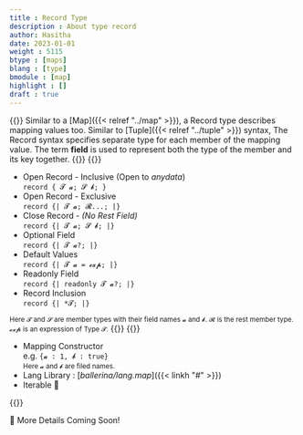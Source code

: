 ```yaml
---
title : Record Type
description : About type record
author: Hasitha
date: 2023-01-01
weight : 5115
btype : [maps]
blang : [type]
bmodule : [map]
highlight : []
draft : true
---
```

{{<md class="summary">}}
Similar to a [Map]({{< relref "../map" >}}), a Record type describes mapping values too. Similar to [Tuple]({{< relref "../tuple" >}}) syntax, The Record syntax specifies separate type for each member of the mapping value. The term **field** is used to represent both the type of the member and its key together.
{{</md>}}
{{<md class="syntax">}}

* Open Record - Inclusive (Open to *anydata*) <br> `record { 𝓣 𝓪; 𝓢 𝓫; }`
* Open Record - Exclusive <br> `record {| 𝓣 𝓪; 𝓡...; |}`
* Close Record - *(No Rest Field)* <br> `record {| 𝓣 𝓪; 𝓢 𝓫; |}`
* Optional Field <br> `record {| 𝓣 𝓪?; |}`
* Default Values <br> `record {| 𝓣 𝓪 = 𝓮𝔁𝓹; |}`
* Readonly Field <br> `record {| readonly 𝓣 𝓪?; |}`
* Record Inclusion <br>`record {| *𝓣; |}`

<small>Here 𝓣 and 𝓢 are member types with their field names 𝓪 and 𝓫. 𝓡 is the rest member type. 𝓮𝔁𝓹 is an expression of Type 𝓣.</small>
{{</md>}}
{{<md class="tldr">}}

* Mapping Constructor<br> e.g. `{𝓪 : 1, 𝓫 : true}` <br> <small>Here 𝓪 and 𝓫 are filed names.</small>
* Lang Library : [*ballerina/lang.map*]({{< linkh "#" >}})
* Iterable 🔁

{{</md>}}
<!--more-->

🚧 More Details Coming Soon!
